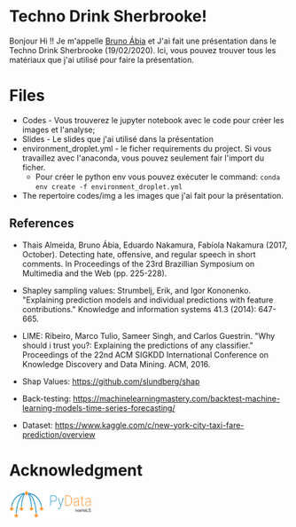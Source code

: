 # Techno Drink Sherbrooke!


Bonjour Hi !! Je m'appelle [Bruno Ábia]([https://www.linkedin.com/in/brunoabia/](https://www.linkedin.com/in/brunoabia/)) et J'ai fait une présentation dans le Techno Drink Sherbrooke (19/02/2020). Ici, vous pouvez trouver tous les matériaux que j'ai utilisé pour faire la présentation.

# Files

 - Codes -  Vous trouverez le jupyter notebook avec le code pour créer les images et l'analyse;
 - Slides - Le slides que j'ai utilisé dans la présentation
 - environment_droplet.yml -  le ficher requirements du project. Si vous travaillez avec l'anaconda, vous pouvez seulement fair l'import du ficher.  
	 - Pour créer le python env vous pouvez exécuter le command: ``conda env create -f environment_droplet.yml``
- The repertoire codes/img a les images que j'ai fait pour la présentation.

## References

- Thais Almeida, Bruno Ábia, Eduardo Nakamura, Fabíola Nakamura (2017, October). Detecting hate, offensive, and regular speech in short comments. In Proceedings of the 23rd Brazillian Symposium on Multimedia and the Web (pp. 225-228).

- Shapley sampling values: Strumbelj, Erik, and Igor Kononenko. "Explaining prediction models and individual predictions with feature contributions." Knowledge and information systems 41.3 (2014): 647-665.

- LIME: Ribeiro, Marco Tulio, Sameer Singh, and Carlos Guestrin. "Why should i trust you?: Explaining the predictions of any classifier." Proceedings of the 22nd ACM SIGKDD International Conference on Knowledge Discovery and Data Mining. ACM, 2016.

- Shap Values: https://github.com/slundberg/shap
- Back-testing: https://machinelearningmastery.com/backtest-machine-learning-models-time-series-forecasting/
- Dataset: https://www.kaggle.com/c/new-york-city-taxi-fare-prediction/overview

# Acknowledgment

<img style="float:left;margin:0 10px 10px 0" src="https://github.com/brunoasouza/TechnoDrinkSherbrooke/blob/master/Code/img/pydatamanaus.png" width="150" height="50" />




